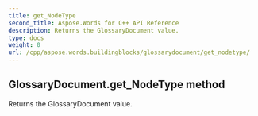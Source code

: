```yaml
---
title: get_NodeType
second_title: Aspose.Words for C++ API Reference
description: Returns the GlossaryDocument value. 
type: docs
weight: 0
url: /cpp/aspose.words.buildingblocks/glossarydocument/get_nodetype/
---
```

## GlossaryDocument.get_NodeType method


Returns the GlossaryDocument value. 

